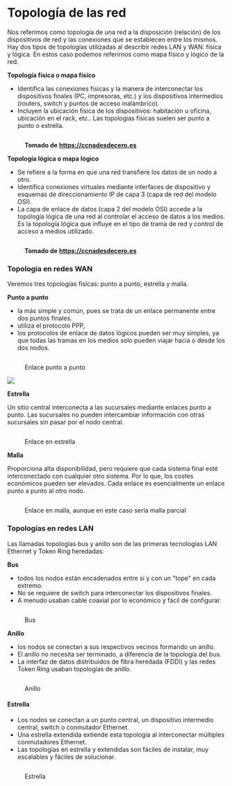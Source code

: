 # Topología de las red

Nos referimos como topología de una red a la disposición (relación) de los dispositivos de red y las conexiones que se establecen entre los mismos. Hay dos tipos de topologías utilizadas al describir redes LAN y WAN: física y lógica. En estos caso podemos referirnos como mapa físico y lógico de la red.

**Topología física o mapa físico**

* Identifica las conexiones físicas y la manera de interconectar los dispositivos finales (PC, impresoras, etc.) y los dispositivos intermedios (routers, switch y puntos de acceso inalámbrico).&#x20;
* Incluyen la ubicación física de los dispositivos: habitación u oficina, ubicación en el rack, etc.. Las topologías físicas suelen ser punto a punto o estrella.

<figure><img src="../.gitbook/assets/image (116).png" alt=""><figcaption><p><strong>Tomado de</strong> <a href="https://ccnadesdecero.es"><strong>https://ccnadesdecero.es</strong></a></p></figcaption></figure>

**Topología lógica o mapa lógico**

* Se refiere a la forma en que una red transfiere los datos de un nodo a otro.&#x20;
* Identifica conexiones virtuales mediante interfaces de dispositivo y esquemas de direccionamiento IP de capa 3 (capa de red del modelo OSI).
* La capa de enlace de datos (capa 2 del modelo OSI) accede a la topología lógica de una red al controlar el acceso de datos a los medios. Es la topología lógica que influye en el tipo de trama de red y control de acceso a medios utilizado.

<figure><img src="../.gitbook/assets/image (8) (1) (1) (1) (1).png" alt=""><figcaption><p><strong>Tomado de</strong> <a href="https://ccnadesdecero.es"><strong>https://ccnadesdecero.es</strong></a></p></figcaption></figure>

### Topología en redes WAN

Veremos tres topologías físicas: punto a punto, estrella y malla.

**Punto a punto**&#x20;

* la más simple y común, pues se trata de un enlace permanente entre dos puntos finales.&#x20;
* utiliza el protocolo PPP,&#x20;
* los protocolos de enlace de datos lógicos pueden ser muy simples, ya que todas las tramas en los medios solo pueden viajar hacia o desde los dos nodos.&#x20;

<figure><img src="../.gitbook/assets/image (142).png" alt=""><figcaption><p>Enlace punto a punto</p></figcaption></figure>

![](<../.gitbook/assets/image (145).png>)

**Estrella**

Un sitio central interconecta a las sucursales mediante  enlaces punto a punto. Las sucursales no pueden intercambiar información con otras sucursales sin pasar por el nodo central.

<figure><img src="../.gitbook/assets/image (136).png" alt=""><figcaption><p>Enlace en estrella</p></figcaption></figure>

**Malla**

Proporciona alta disponibilidad, pero requiere que cada sistema final esté interconectado con cualquier otro sistema. Por lo que, los costes  económicos pueden ser elevados. Cada enlace es esencialmente un enlace punto a punto al otro nodo.



<figure><img src="../.gitbook/assets/image (90).png" alt=""><figcaption><p>Enlace en malla, aunque en este caso sería malla parcial</p></figcaption></figure>



### Topologías en redes LAN

Las llamadas topologías bus y anillo son de las primeras tecnologías LAN Ethernet y Token Ring heredadas:

**Bus**

* todos los nodos están encadenados entre sí y con un "tope" en cada extremo.&#x20;
* No se requiere de switch para interconectar los dispositivos finales.&#x20;
* A menudo usaban cable coaxial por lo económico y fácil de configurar.

<figure><img src="../.gitbook/assets/image (96).png" alt=""><figcaption><p>Bus</p></figcaption></figure>

**Anillo**

* los nodos se conectan a sus respectivos vecinos formando un anillo.&#x20;
* El anillo no necesita ser terminado, a diferencia de la topología del bus.&#x20;
* La interfaz de datos distribuidos de fibra heredada (FDDI) y las redes Token Ring usaban topologías de anillo.

<figure><img src="../.gitbook/assets/image (34) (1).png" alt=""><figcaption><p>Anillo</p></figcaption></figure>

#### Estrella

* Los nodos se conectan a un punto central, un dispositivo intermedio central, switch o conmutador Ethernet.&#x20;
* Una estrella extendida extiende esta topología al interconectar múltiples conmutadores Ethernet.&#x20;
* Las topologías en estrella y extendidas son fáciles de instalar, muy escalables  y fáciles de solucionar.

<figure><img src="../.gitbook/assets/image (110).png" alt=""><figcaption><p>Estrella</p></figcaption></figure>

